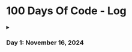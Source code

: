 # 100 Days Of Code - Log

<details>
  <summary><h3>Day 1: November 16, 2024</summary>

**Today's Progress**:

- Solved : Leetcode problem [Two-Sum](https://leetcode.com/problems/two-sum/submissions/1453932224/)
- Learnt about HashMap in Java Collection. How deep & shallow copy works internally wrt Objects and reference. Java's type erasure at runtime.

**Thoughts:**

- Java's type erasure at runtime is pretty interesting. I see the thought process & design principle behind it, i.e. keep things generic at the lowest level.
- Even if everything in Java boils down to type "Object", but on casting any Object to another type, it warns about it, which is impressive. When I tried to create a shallow copy of a HashMap like this `HashMap<String, String> hmap1 = (HashMap<String, String>)(hmap2.clone())`, it started giving me warnings, which upon deep diving, I dicovered the `type erasure at runtime` feature where .clone() returns the data of HashMap in `Object` type which contains references to the values of original HashMap but now the `Object` have lost the type details, hence the warnings, because compiler cannot confirm the type safety, which I think is pretty amazing!

**Link to work:**

- [Solution](https://leetcode.com/problems/two-sum/submissions/1453932224/) to LC problem
</details>
